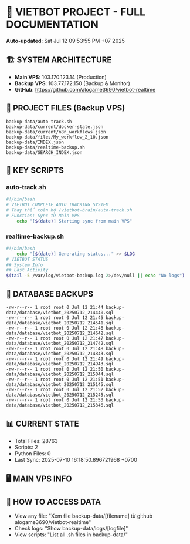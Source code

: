 # 🤖 VIETBOT PROJECT - FULL DOCUMENTATION
**Auto-updated**: Sat Jul 12 09:53:55 PM +07 2025

## 🏗️ SYSTEM ARCHITECTURE
- **Main VPS**: 103.170.123.14 (Production)
- **Backup VPS**: 103.77.172.150 (Backup & Monitor)
- **GitHub**: https://github.com/alogame3690/vietbot-realtime

## 📁 PROJECT FILES (Backup VPS)
```
backup-data/auto-track.sh
backup-data/current/docker-state.json
backup-data/current/n8n_workflows.json
backup-data/files/My_workflow_2_10.json
backup-data/INDEX.json
backup-data/realtime-backup.sh
backup-data/SEARCH_INDEX.json
```

## 🔧 KEY SCRIPTS
### auto-track.sh
```bash
#!/bin/bash
# VIETBOT COMPLETE AUTO TRACKING SYSTEM
# Thay thế toàn bộ /vietbot-brain/auto-track.sh
# Function: Sync từ Main VPS
    echo "[$(date)] Starting sync from main VPS"
```
### realtime-backup.sh
```bash
#!/bin/bash
    echo "[$(date)] Generating status..." >> $LOG
# VIETBOT STATUS
## System Info
## Last Activity
$(tail -5 /var/log/vietbot-backup.log 2>/dev/null || echo "No logs")
```

## 💾 DATABASE BACKUPS
```
-rw-r--r-- 1 root root 0 Jul 12 21:44 backup-data/database/vietbot_20250712_214440.sql
-rw-r--r-- 1 root root 0 Jul 12 21:45 backup-data/database/vietbot_20250712_214541.sql
-rw-r--r-- 1 root root 0 Jul 12 21:46 backup-data/database/vietbot_20250712_214642.sql
-rw-r--r-- 1 root root 0 Jul 12 21:47 backup-data/database/vietbot_20250712_214742.sql
-rw-r--r-- 1 root root 0 Jul 12 21:48 backup-data/database/vietbot_20250712_214843.sql
-rw-r--r-- 1 root root 0 Jul 12 21:49 backup-data/database/vietbot_20250712_214943.sql
-rw-r--r-- 1 root root 0 Jul 12 21:50 backup-data/database/vietbot_20250712_215044.sql
-rw-r--r-- 1 root root 0 Jul 12 21:51 backup-data/database/vietbot_20250712_215145.sql
-rw-r--r-- 1 root root 0 Jul 12 21:52 backup-data/database/vietbot_20250712_215245.sql
-rw-r--r-- 1 root root 0 Jul 12 21:53 backup-data/database/vietbot_20250712_215346.sql
```

## 📊 CURRENT STATE
- Total Files: 28763
- Scripts: 2
- Python Files: 0
- Last Sync: 2025-07-10 16:18:50.896721968 +0700

## 🖥️ MAIN VPS INFO


## 🚨 HOW TO ACCESS DATA
- View any file: "Xem file backup-data/[filename] từ github alogame3690/vietbot-realtime"
- Check logs: "Show backup-data/logs/[logfile]"
- View scripts: "List all .sh files in backup-data/"
